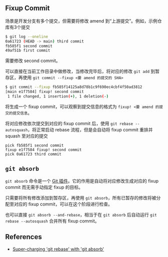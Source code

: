 ## Fixup Commit

场景是开发分支有多个提交，但需要将修改 amend 到“上游提交”。例如，示例仓库有3个提交

```bash
$ git log --oneline
0a61723 (HEAD -> main) third commit
fb585f1 second commit
49af51b first commit
```

需要修改 second commit。

可以直接在当前工作目录中做修改，当修改完毕后，将对应的修改 `git add` 到暂存区，再使用 `git commit --fixup <要 amend 的提交的 SHA>`

```bash
$ git commit --fixup fb585f14125a8d78b1c9f690ec4cbf4f50ad3812
[main e1f7584] fixup! second commit
 1 file changed, 1 insertion(+), 1 deletion(-)
```

将生成一个 fixup commit，可以观察到提交信息的格式为 `fixup! <要 amend 的提交的提交信息`。

将对应修改依次提交到对应的 fixup commit 后，使用 `git rebase --autosquash`，将正常启动 rebase 流程，但是会自动将 fixup commit 重排并 squash 至对应的提交

```gitrebase
pick fb585f1 second commit
fixup e1f7584 fixup! second commit
pick 0a61723 third commit
```

## `git absorb`

`git absorb` 命令是一个 [Git 插件](https://github.com/tummychow/git-absorb)。它的作用是自动将对应修改生成对应的 fixup commit 而无需手动指定 fixup 的目标。

只需要将所有修改添加到暂存区，再使用 `git absorb`，所有已暂存的修改将被分配至对应的 fixup commit，可以在这个阶段进行检查。

也可以直接 `git absorb --and-rebase`，相当于在 `git absorb` 后自动运行 `git rebase --autosquash` 合并所有 fixup commit。

## References

* [Super-charging 'git rebase' with 'git absorb'](https://andrewlock.net/super-charging-git-rebase-with-git-absorb/)
